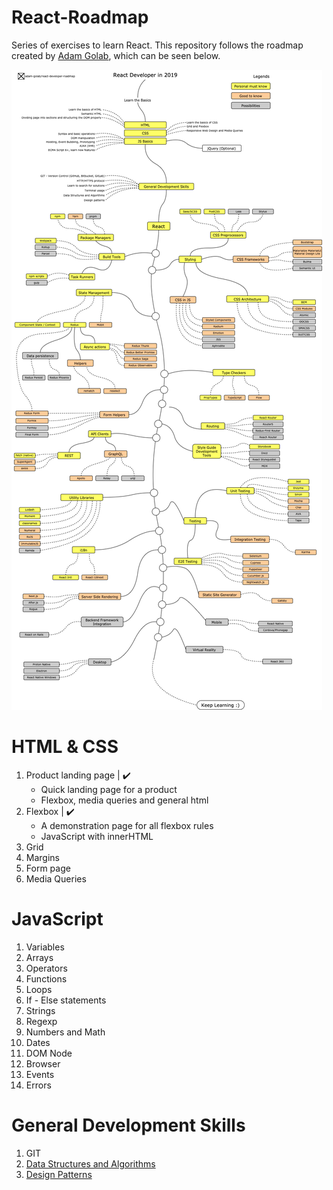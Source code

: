# React-Roadmap
Series of exercises to learn React. This repository follows the roadmap created by 
[Adam Golab](https://github.com/adam-golab/react-developer-roadmap), which can be seen below.

![alt text](https://github.com/adam-golab/react-developer-roadmap/blob/master/roadmap.png "React Roadmap")

# HTML & CSS
1. Product landing page | :heavy_check_mark:
    - Quick landing page for a product
    - Flexbox, media queries and general html
2. Flexbox | :heavy_check_mark:
    - A demonstration page for all flexbox rules
    - JavaScript with innerHTML
3. Grid
4. Margins
5. Form page
6. Media Queries

# JavaScript
1. Variables
2. Arrays
3. Operators
4. Functions
5. Loops
6. If - Else statements
7. Strings
8. Regexp
9. Numbers and Math
10. Dates
11. DOM Node
12. Browser
13. Events
14. Errors

# General Development Skills
1. GIT
2. [Data Structures and Algorithms](https://github.com/Mahamurahti/DataStructures-Algorithms-Exercises)
3. [Design Patterns](https://github.com/Mahamurahti/DesignPattern-Exercises)
